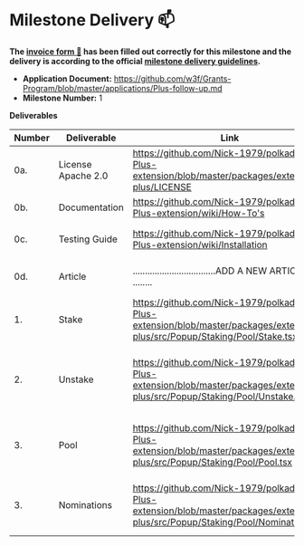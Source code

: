 # Milestone Delivery :mailbox:

**The [invoice form :pencil:](https://docs.google.com/forms/d/e/1FAIpQLSfmNYaoCgrxyhzgoKQ0ynQvnNRoTmgApz9NrMp-hd8mhIiO0A/viewform) has been filled out correctly for this milestone and the delivery is according to the official [milestone delivery guidelines](https://github.com/w3f/Grants-Program/blob/master/docs/milestone-deliverables-guidelines.md).**  

* **Application Document:** https://github.com/w3f/Grants-Program/blob/master/applications/Plus-follow-up.md
* **Milestone Number:** 1


**Deliverables**

| Number | Deliverable | Link | Notes |
| ------------- | ------------- | ------------- |------------- |
| 0a. | License Apache 2.0 |https://github.com/Nick-1979/polkadot-Js-Plus-extension/blob/master/packages/extension-plus/LICENSE | 
| 0b. | Documentation | https://github.com/Nick-1979/polkadot-Js-Plus-extension/wiki/How-To's | Inline docs and wiki are available |
| 0c. | Testing Guide	| https://github.com/Nick-1979/polkadot-Js-Plus-extension/wiki/Installation |  Unit tests and testing on westend blockchain are available|
| 0d. | Article	| ..................................ADD A NEW ARTICLE ........ |  How pool staking works in Polkadot js plus |
| 1. | Stake | https://github.com/Nick-1979/polkadot-Js-Plus-extension/blob/master/packages/extension-plus/src/Popup/Staking/Pool/Stake.tsx | To create/join a pool and also bond extra after being a member of a pool | 
| 2.  | Unstake | https://github.com/Nick-1979/polkadot-Js-Plus-extension/blob/master/packages/extension-plus/src/Popup/Staking/Pool/Unstake.tsx | To unboud/claim/withdraw amount from a pool, the root member must be the last one to unbound | 
| 3.  | Pool | https://github.com/Nick-1979/polkadot-Js-Plus-extension/blob/master/packages/extension-plus/src/Popup/Staking/Pool/Pool.tsx | To view own pool information, and change the pool state if the account has enough prividege | 
| 3.  | Nominations | https://github.com/Nick-1979/polkadot-Js-Plus-extension/blob/master/packages/extension-plus/src/Popup/Staking/Pool/Nominations.tsx | To view the pools nominations, only privileged accounts can change nominations | 
